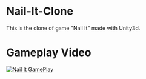 # Nail-It-Clone
This is the clone of game "Nail It" made with Unity3d.

# Gameplay Video
[![Nail It GamePlay](http://img.youtube.com/vi/nKjEWq2MDho/0.jpg)](http://www.youtube.com/watch?v=nKjEWq2MDho "Nail It Gameplay")
